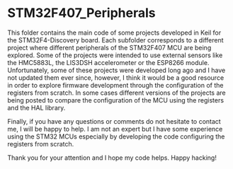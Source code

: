 # STM32F407_Peripherals
This folder contains the main code of some projects developed in Keil for the STM32F4-Discovery board. Each subfolder corresponds to a different project where different peripherals of the STM32F407 MCU are being explored. Some of the projects were intended to use external sensors like the HMC5883L, the LIS3DSH accelerometer or the ESP8266 module. Unfortunately, some of these projects were developed long ago and I have not updated them ever since, however, I think it would be a good resource in order to explore firmware development through the configuration of the registers from scratch. In some cases different versions of the projects are being posted to compare the configuration of the MCU using the registers and the HAL library.

Finally, if you have any questions or comments do not hesitate to contact me, I will be happy to help. I am not an expert but I have some experience using the STM32 MCUs especially by developing the code configuring the registers from scratch.

Thank you for your attention and I hope my code helps. Happy hacking!
